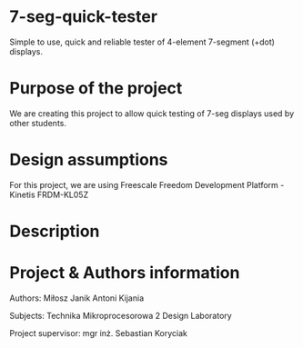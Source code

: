 # 7-seg-quick-tester
Simple to use, quick and reliable tester of 4-element 7-segment (+dot) displays. 

# Purpose of the project
We are creating this project to allow quick testing of 7-seg displays used by other students.

# Design assumptions
For this project, we are using Freescale Freedom Development Platform - Kinetis FRDM-KL05Z

# Description

# Project & Authors information

Authors:
Miłosz Janik
Antoni Kijania

Subjects:
Technika Mikroprocesorowa 2
Design Laboratory

Project supervisor:
mgr inż. Sebastian Koryciak
